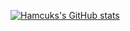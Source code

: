 [![Hamcuks's GitHub stats](https://github-readme-stats.vercel.app/api?username=hamcuks)](https://github.com/anuraghazra/github-readme-stats)
